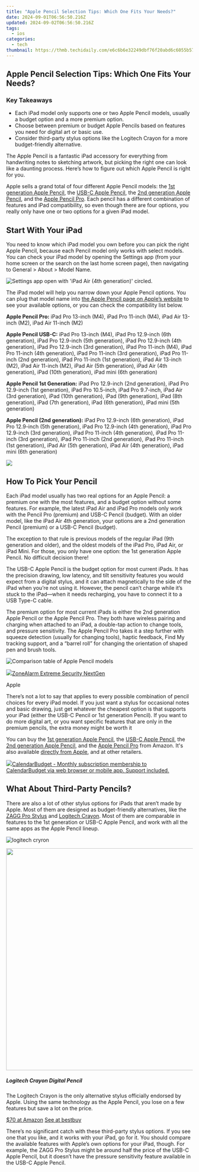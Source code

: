 ```yaml
---
title: "Apple Pencil Selection Tips: Which One Fits Your Needs?"
date: 2024-09-01T06:56:50.216Z
updated: 2024-09-02T06:56:50.216Z
tags:
  - ios
categories:
  - tech
thumbnail: https://thmb.techidaily.com/e6c6b6e32249dbf76f20abd6c6055b57975d7da74a0ada4b319cc0a746113075.jpg
---
```


## Apple Pencil Selection Tips: Which One Fits Your Needs?

### Key Takeaways

* Each iPad model only supports one or two Apple Pencil models, usually a budget option and a more premium option.
* Choose between premium or budget Apple Pencils based on features you need for digital art or basic use.
* Consider third-party stylus options like the Logitech Crayon for a more budget-friendly alternative.

 The Apple Pencil is a fantastic iPad accessory for everything from handwriting notes to sketching artwork, but picking the right one can look like a daunting process. Here’s how to figure out which Apple Pencil is right for you.

 Apple sells a grand total of four different Apple Pencil models: the [1st generation Apple Pencil](https://amazon.com/dp/B0BJLG69QR?tag=hotoge-20&ascsubtag=UUhtgUeUpU2003327&asc%5Frefurl=https%3A%2F%2Fwww.howtogeek.com%2Fwhich-apple-pencil-should-you-get%2F&asc%5Fcampaign=Evergreen), the [USB-C Apple Pencil](https://amazon.com/dp/B0CL7J12YK?tag=hotoge-20&ascsubtag=UUhtgUeUpU2003327&asc%5Frefurl=https%3A%2F%2Fwww.howtogeek.com%2Fwhich-apple-pencil-should-you-get%2F&asc%5Fcampaign=Evergreen), the [2nd generation Apple Pencil](https://amazon.com/dp/B07K1WWBJK?tag=hotoge-20&ascsubtag=UUhtgUeUpU2003327&asc%5Frefurl=https%3A%2F%2Fwww.howtogeek.com%2Fwhich-apple-pencil-should-you-get%2F&asc%5Fcampaign=Evergreen), and the [Apple Pencil Pro](https://amazon.com/dp/B0D3J71RM7?tag=hotoge-20&ascsubtag=UUhtgUeUpU2003327&asc%5Frefurl=https%3A%2F%2Fwww.howtogeek.com%2Fwhich-apple-pencil-should-you-get%2F&asc%5Fcampaign=Evergreen). Each pencil has a different combination of features and iPad compatibility, so even though there are four options, you really only have one or two options for a given iPad model.

##  Start With Your iPad

 You need to know which iPad model you own before you can pick the right Apple Pencil, because each Pencil model only works with select models. You can check your iPad model by opening the Settings app (from your home screen or the search on the last home screen page), then navigating to General > About > Model Name.

![Settings app open with 'iPad Air (4th generation)' circled.](https://static1.howtogeekimages.com/wordpress/wp-content/uploads/2024/05/img_103c8be00834-1.jpeg) 

 The iPad model will help you narrow down your Apple Pencil options. You can plug that model name into [the Apple Pencil page on Apple’s website](https://www.apple.com/apple-pencil/#compatibility) to see your available options, or you can check the compatibility list below.

**Apple Pencil Pro:** iPad Pro 13-inch (M4), iPad Pro 11-inch (M4), iPad Air 13-inch (M2), iPad Air 11-inch (M2)

**Apple Pencil USB-C:** iPad Pro 13-inch (M4), iPad Pro 12.9-inch (6th generation), iPad Pro 12.9-inch (5th generation), iPad Pro 12.9-inch (4th generation), iPad Pro 12.9-inch (3rd generation), iPad Pro 11-inch (M4), iPad Pro 11-inch (4th generation), iPad Pro 11-inch (3rd generation), iPad Pro 11-inch (2nd generation), iPad Pro 11-inch (1st generation), iPad Air 13-inch (M2), iPad Air 11-inch (M2), iPad Air (5th generation), iPad Air (4th generation), iPad (10th generation), iPad mini (6th generation)

**Apple Pencil 1st Generation:** iPad Pro 12.9-inch (2nd generation), iPad Pro 12.9-inch (1st generation), iPad Pro 10.5-inch, iPad Pro 9.7-inch, iPad Air (3rd generation), iPad (10th generation), iPad (9th generation), iPad (8th generation), iPad (7th generation), iPad (6th generation), iPad mini (5th generation)

**Apple Pencil (2nd generation):** iPad Pro 12.9-inch (6th generation), iPad Pro 12.9-inch (5th generation), iPad Pro 12.9-inch (4th generation), iPad Pro 12.9-inch (3rd generation), iPad Pro 11-inch (4th generation), iPad Pro 11-inch (3rd generation), iPad Pro 11-inch (2nd generation), iPad Pro 11-inch (1st generation), iPad Air (5th generation), iPad Air (4th generation), iPad mini (6th generation)

<!-- affiliate ads begin -->
<a href="https://store.iobit.com/order/checkout.php?PRODS=4596923&QTY=1&AFFILIATE=108875&CART=1"><img src="https://secure.avangate.com/images/merchant/184260348236f9554fe9375772ff966e/ascscan_468X60.png" border="0"></a>
<!-- affiliate ads end -->
##  How To Pick Your Pencil

 Each iPad model usually has two real options for an Apple Pencil: a premium one with the most features, and a budget option without some features. For example, the latest iPad Air and iPad Pro models only work with the Pencil Pro (premium) and USB-C Pencil (budget). With an older model, like the iPad Air 4th generation, your options are a 2nd generation Pencil (premium) or a USB-C Pencil (budget).

 The exception to that rule is previous models of the regular iPad (9th generation and older), and the oldest models of the iPad Pro, iPad Air, or iPad Mini. For those, you only have one option: the 1st generation Apple Pencil. No difficult decision there!

 The USB-C Apple Pencil is the budget option for most current iPads. It has the precision drawing, low latency, and tilt sensitivity features you would expect from a digital stylus, and it can attach magnetically to the side of the iPad when you’re not using it. However, the pencil can’t charge while it’s stuck to the iPad—when it needs recharging, you have to connect it to a USB Type-C cable.

 The premium option for most current iPads is either the 2nd generation Apple Pencil or the Apple Pencil Pro. They both have wireless pairing and charging when attached to an iPad, a double-tap action to change tools, and pressure sensitivity. The Apple Pencil Pro takes it a step further with squeeze detection (usually for changing tools), haptic feedback, Find My tracking support, and a “barrel roll” for changing the orientation of shaped pen and brush tools.

![Comparison table of Apple Pencil models](https://static1.howtogeekimages.com/wordpress/wp-content/uploads/2024/05/picture1.png) 

<!-- affiliate ads begin -->
<a href="https://estore.zonealarm.com/order/checkout.php?PRODS=36245101&QTY=1&AFFILIATE=108875&CART=1"><img src="https://sc1.checkpoint.com/sc1/za/images/boxes/zang_box_trust.png" border="0">ZoneAlarm Extreme Security NextGen</a>
<!-- affiliate ads end -->
Apple

 There’s not a lot to say that applies to every possible combination of pencil choices for every iPad model. If you just want a stylus for occasional notes and basic drawing, just get whatever the cheapest option is that supports your iPad (either the USB-C Pencil or 1st generation Pencil). If you want to do more digital art, or you want specific features that are only in the premium pencils, the extra money might be worth it

 You can buy the [1st generation Apple Pencil](https://amazon.com/dp/B0BJLG69QR?tag=hotoge-20&ascsubtag=UUhtgUeUpU2003327&asc%5Frefurl=https%3A%2F%2Fwww.howtogeek.com%2Fwhich-apple-pencil-should-you-get%2F&asc%5Fcampaign=Evergreen), the [USB-C Apple Pencil](https://amazon.com/dp/B0CL7J12YK?tag=hotoge-20&ascsubtag=UUhtgUeUpU2003327&asc%5Frefurl=https%3A%2F%2Fwww.howtogeek.com%2Fwhich-apple-pencil-should-you-get%2F&asc%5Fcampaign=Evergreen), the [2nd generation Apple Pencil](https://amazon.com/dp/B07K1WWBJK?tag=hotoge-20&ascsubtag=UUhtgUeUpU2003327&asc%5Frefurl=https%3A%2F%2Fwww.howtogeek.com%2Fwhich-apple-pencil-should-you-get%2F&asc%5Fcampaign=Evergreen), and the [Apple Pencil Pro](https://amazon.com/dp/B0D3J71RM7?tag=hotoge-20&ascsubtag=UUhtgUeUpU2003327&asc%5Frefurl=https%3A%2F%2Fwww.howtogeek.com%2Fwhich-apple-pencil-should-you-get%2F&asc%5Fcampaign=Evergreen) from Amazon. It's also available [directly from Apple](https://www.apple.com/shop/select-apple-pencil), and at other retailers.

<!-- affiliate ads begin -->
<a href="https://secure.2checkout.com/order/checkout.php?PRODS=37701530&QTY=1&AFFILIATE=108875&CART=1"><img src="https://secure.avangate.com/images/merchant/6fe0c81e3f9438db11ebbfba6c5ce460/products/copy_cbLogo_with_text_blue.png" border="0">CalendarBudget - Monthly subscription membership to CalendarBudget via web browser or mobile app. Support included. </a>
<!-- affiliate ads end -->
##  What About Third-Party Pencils?

 There are also a lot of other stylus options for iPads that aren’t made by Apple. Most of them are designed as budget-friendly alternatives, like the [ZAGG Pro Stylus](https://www.amazon.com/ZAGG-Universal-capacitive-Compatible-109906908/dp/B08M6FGQ94?tag=hotoge-20&ascsubtag=UUhtgUeUpU2003327&asc%5Frefurl=https%3A%2F%2Fwww.howtogeek.com%2Fwhich-apple-pencil-should-you-get%2F&asc%5Fcampaign=Evergreen) and [Logitech Crayon](https://www.amazon.com/Logitech-Crayon-Digital-12-9-Inch-11-Inch/dp/B08VS7QLTG?tag=hotoge-20&ascsubtag=UUhtgUeUpU2003327&asc%5Frefurl=https%3A%2F%2Fwww.howtogeek.com%2Fwhich-apple-pencil-should-you-get%2F&asc%5Fcampaign=Evergreen). Most of them are comparable in features to the 1st generation or USB-C Apple Pencil, and work with all the same apps as the Apple Pencil lineup.

![logitech cryron](https://static1.howtogeekimages.com/wordpress/wp-content/uploads/2023/10/logitech-cryron.png) 

<!-- affiliate ads begin -->
<a href="https://turtlebeacheu.sjv.io/c/5597632/1996818/23722" target="_top" id="1996818"><img src="//a.impactradius-go.com/display-ad/23722-1996818" border="0" alt="" width="600" height="600"/></a><img height="0" width="0" src="https://imp.pxf.io/i/5597632/1996818/23722" style="position:absolute;visibility:hidden;" border="0" />
<!-- affiliate ads end -->
#####  Logitech Crayon Digital Pencil

The Logitech Crayon is the only alternative stylus officially endorsed by Apple. Using the same technology as the Apple Pencil, you lose on a few features but save a lot on the price.

[$70 at Amazon](https://www.amazon.com/Logitech-Crayon-Digital-12-9-Inch-11-Inch/dp/B08VS7QLTG?tag=hotoge-20&ascsubtag=UUhtgUeUpU2003327&asc%5Frefurl=https%3A%2F%2Fwww.howtogeek.com%2Fwhich-apple-pencil-should-you-get%2F&asc%5Fcampaign=Evergreen) [See at bestbuy](https://shop-links.co/link/?exclusive=1&publisher_slug=itechdaily19598&url=https%3A%2F%2Fwww.bestbuy.com%2Fsite%2Flogitech__crayon_dig%2F6452837.p%3FskuId%3D6452837) 

 There’s no significant catch with these third-party stylus options. If you see one that you like, and it works with your iPad, go for it. You should compare the available features with Apple’s own options for your iPad, though. For example, the ZAGG Pro Stylus might be around half the price of the USB-C Apple Pencil, but it doesn’t have the pressure sensitivity feature available in the USB-C Apple Pencil.

<ins class="adsbygoogle"
     style="display:block"
     data-ad-format="autorelaxed"
     data-ad-client="ca-pub-7571918770474297"
     data-ad-slot="1223367746"></ins>



<ins class="adsbygoogle"
     style="display:block"
     data-ad-client="ca-pub-7571918770474297"
     data-ad-slot="8358498916"
     data-ad-format="auto"
     data-full-width-responsive="true"></ins>


